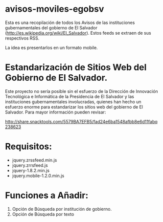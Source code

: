 avisos-moviles-egobsv
=====================

Esta es una recopilación de todos los Avisos de las instituciones gubernamentales del gobierno de El Salvador (http://es.wikipedia.org/wiki/El_Salvador). Estos feeds se extraen de sus respectivos RSS.

La idea es presentarlos en un formato mobile.

Estandarización de Sitios Web del Gobierno de El Salvador.
==============================================================
Este proyecto no sería posible sin el esfuerzo de la Dirección de Innovación Tecnológica e Informática de la Presidencia de El Salvador y las instituciones gubernamentales involucradas, quienes han hecho un
esfuerzo enorme para estandarizar los sitios web del gobierno de El Salvador. Para mayor información pueden revisar:

http://share.snacktools.com/5579BA7EFB5/fad24e6ba1548afbb8e6d11fabq238623

Requisitos:
===========
* jquery.zrssfeed.min.js
* jquery.zrrsfeed.js
* jquery-1.8.2.min.js
* jquery.mobile-1.2.0.min.js

Funciones a Añadir:
===================
1) Opción de Búsqueda por institución de gobierno.
2) Opción de Búsqueda por texto
